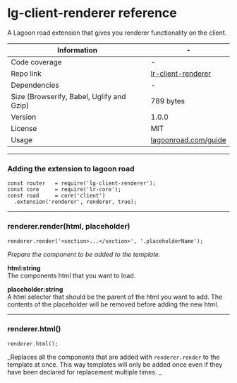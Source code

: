 # lg-client-renderer reference

A Lagoon road extension that gives you renderer functionality on the client.

| Information | - |
| ----------- | - |
| Code coverage | - |
| Repo link | [lr-client-renderer](https://github.com/lagoon-road/lr-client-renderer) |
| Dependencies | - |
| Size (Browserify, Babel, Uglify and Gzip)| 789 bytes |
| Version | 1.0.0 |
| License | MIT |
| Usage | [lagoonroad.com/guide](https://www.lagoonroad.com/guide) |

---

### Adding the extension to lagoon road

```
const router   = require('lg-client-renderer');
const core     = require('lr-core');
const road     = core('client')
  .extension('renderer', renderer, true);
```

---

### renderer.render(html, placeholder)
```
renderer.render('<section>...</section>', '.placeholderName');
```

_Prepare the component to be added to the template._

**html:string**  
The components html that you want to load.

**placeholder:string**  
A html selector that should be the parent of the html you want to add. The contents of the placeholder will be removed before adding the new html.

---

### renderer.html()
```
renderer.html();
```

_Replaces all the components that are added with `renderer.render` to the template at once. This way templates will only be added once even if they have been declared for replacement multiple times. _
